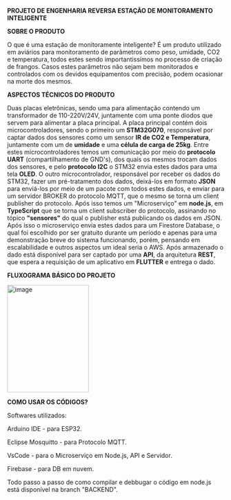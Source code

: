**PROJETO DE ENGENHARIA REVERSA ESTAÇÃO DE MONITORAMENTO INTELIGENTE**

**SOBRE O PRODUTO**

O que é uma estação de monitoramente inteligente?
É um produto utilizado em aviários para monitoramento de parâmetros como peso, umidade, CO2 e temperatura, todos estes sendo importantissímos no processo de criação de frangos.
Casos estes parâmetros não sejam bem monitorados e controlados com os devidos equipamentos com precisão, podem ocasionar na morte dos mesmos.

**ASPECTOS TÉCNICOS DO PRODUTO**

Duas placas eletrônicas, sendo uma para alimentação contendo um transformador de 110-220V/24V, juntamente com uma ponte diodos que servem para alimentar a placa principal.
A placa principal contém dois microcontroladores, sendo o primeiro um **STM32G070**, responsável por captar dados dos sensores como um sensor **IR de CO2 e Temperatura**, juntamente com um de **umidade** e uma **célula de carga de 25kg**.
Entre estes microcontroladores temos um comunicação por meio do **protocolo UART** (compartilhamento de GND's), dos quais os mesmos trocam dados dos sensores, e pelo **protocolo I2C**
o STM32 envia estes dados para uma tela **OLED**. O outro microcontrolador, responsável por receber os dados do STM32, fazer um pré-tratamento dos dados, deixá-los em formato **JSON** para enviá-los por meio de um pacote com todos estes dados, e enviar para um servidor BROKER do protocolo MQTT, que o mesmo se torna um client publisher do protocolo.
Após isso temos um "Microserviço" em **node.js**, em **TypeScript** que se torna um client subscriber do protocolo, assinando no tópico **"sensores"** do qual o publisher está publicando os dados em JSON. Após isso o microserviço envia estes dados para um Firestore Database, o qual foi escolhido por ser gratuito durante um período e apenas para uma demonstração breve do sistema funcionando, porém, pensando em escalabilidade e outros aspectos um ideal seria o AWS. 
Após armazenado o dado está disponível para ser captado por uma **API**, da arquitetura **REST**, que espera a requisição de um aplicativo em **FLUTTER** e entrega o dado.

**FLUXOGRAMA BÁSICO DO PROJETO**

<img width="189" height="249" alt="image" src="https://github.com/user-attachments/assets/b899a044-33de-44c6-997a-d9dbebd007ae" />



**COMO USAR OS CÓDIGOS?**

Softwares utilizados:

Arduino IDE - para ESP32.

Eclipse Mosquitto - para Protocolo MQTT.

VsCode - para o Microserviço em Node.js, API e Servidor.

Firebase - para DB em nuvem.

Todo passo a passo de como compilar e debbugar o código em node.js está disponível na branch "BACKEND".

